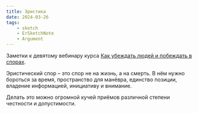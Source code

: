 ```yaml
---
title: Эристика
date: 2024-03-26
tags:
    - sketch
    - ErSketchNote
    - Argument
---
```


Заметки к девятому вебинару курса [Как убеждать людей и побеждать в спорах](https://levelvan.ru/courses/argument).

Эристический спор – это спор не на жизнь, а на смерть. В нём нужно бороться за время, пространство для манёвра, единство позиции, владение информацией, инициативу и внимание.

Делать это можно огромной кучей приёмов различной степени честности и допустимости.
